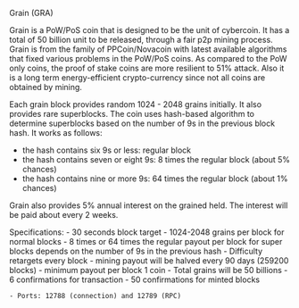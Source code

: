 
Grain (GRA) 

Grain is a PoW/PoS coin that is designed to be the unit of cybercoin. It has a total of 50 billion unit to be released, through a fair p2p mining process. Grain is from the family of PPCoin/Novacoin with latest available algorithms that fixed various problems in the PoW/PoS coins. As compared to the PoW only coins, the proof of stake coins are more resilient to 51% attack. Also it is a long term energy-efficient crypto-currency since not all coins are obtained by mining.

Each grain block provides random 1024 - 2048 grains initially. It also provides rare superblocks. The coin uses hash-based algorithm to determine superblocks based on the number of 9s in the previous block hash. It works as follows:
- the hash contains six 9s or less: regular block
- the hash contains seven or eight 9s: 8 times the regular block (about 5% chances)
- the hash contains nine or more 9s: 64 times the regular block (about 1% chances)

Grain also provides 5% annual interest on the grained held. The interest will be paid about every 2 weeks.

Specifications:
	- 30 seconds block target
	- 1024-2048 grains per block for normal blocks
	- 8 times or 64 times the regular payout per block for super blocks depends on the number of 9s in the previous hash
	- Difficulty retargets every block 
	- mining payout will be halved every 90 days (259200 blocks)
	- minimum payout per block 1 coin
	- Total grains will be 50 billions
	- 6 confirmations for transaction
	- 50 confirmations for minted blocks

	- Ports: 12788 (connection) and 12789 (RPC)

